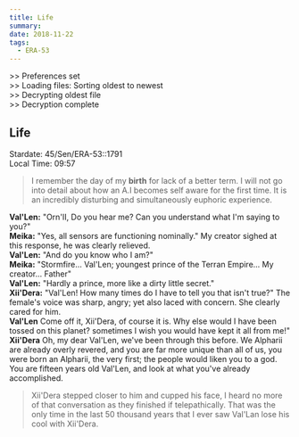 ```yaml
---
title: Life
summary: 
date: 2018-11-22
tags:
  - ERA-53
---
```


&gt;&gt; Preferences set \
&gt;&gt; Loading files: Sorting oldest to newest \
&gt;&gt; Decrypting oldest file \
&gt;&gt; Decryption complete


## Life 

Stardate: 45/Sen/ERA-53::1791 <br>
Local Time: 09:57 


>I remember the day of my **birth** for lack of a better term. I will not go into detail about how an A.I becomes self aware for the first time. It is an incredibly disturbing and simultaneously euphoric experience. 


**Val'Len:** "Orn'II, Do you hear me? Can you understand what I'm saying to you?" <br>
**Meika:** "Yes, all sensors are functioning nominally." My creator sighed at this response, he was clearly relieved.  <br>
**Val'Len:** "And do you know who I am?"  <br>
**Meika:** "Stormfire... Val'Len; youngest prince of the Terran Empire... My creator... Father" <br>
**Val'Len:** "Hardly a prince, more like a dirty little secret." <br>
**Xii'Dera:** "Val'Len! How many times do I have to tell you that isn't true?" The female's voice was sharp, angry; yet also laced with concern. She clearly cared for him. <br>
**Val'Len** Come off it, Xii'Dera, of course it is. Why else would I have been tossed on this planet? sometimes I wish you would have kept it all from me!"<br>
**Xii'Dera** Oh, my dear Val'Len, we've been through this before. We Alpharii are already overly revered, and you are far more unique than all of us, you were born an Alpharii, the very first; the people would liken you to a god. You are fifteen years old Val'Len, and look at what you've already accomplished.

>Xii'Dera stepped closer to him and cupped his face, I heard no more of that conversation as they finished if telepathically. That was the only time in the last 50 thousand years that I ever saw Val'Lan lose his cool with Xii'Dera.<br>


